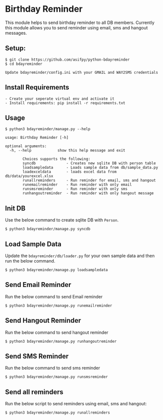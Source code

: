Birthday Reminder
=================

This module helps to send birthday reminder to all DB members. Currently this module allows you to send reminder using email, sms and hangout messages.

Setup:
------

```shell
$ git clone https://github.com/asifpy/python-bdayreminder
$ cd bdayreminder

Update bdayreminder/config.ini with your GMAIL and WAY2SMS credentials
```

Install Requirements
--------------------
```
- Create your seperate virtual env and activate it
- Install requirements: pip install -r requirements.txt
```

Usage
-----

```shell
$ python3 bdayreminder/manage.py --help

usage: Birthday Reminder [-h]

optional arguments:
  -h, --help            show this help message and exit

        Choices supports the following:
        syncdb              - Creates new sqlite DB with person table
        loadsampledata      - Loads sample data from db/sample_data.py
        loadexceldata       - loads excel data from db/data/yourexcel.xlsx
        runallreminders     - Run reminder for email, sms and hangout
        runemailreminder    - Run reminder with only email
        runsmsreminder      - Run reminder with only sms
        runhangoutreminder  - Run reminder with only hangout message
```

Init DB
-------
Use the below command to create sqlite DB with `Person`.

```shell
$ python3 bdayreminder/manage.py syncdb
```

Load Sample Data
----------------

Update the `bdayreminder/db/loader.py` for your own sample data and then run the below command.

```shell
$ python3 bdayreminder/manage.py loadsampledata
```

Send Email Reminder
-------------------

Run the below command to send Email reminder

```shell
$ python3 bdayreminder/manage.py runemailreminder
```

Send Hangout Reminder
---------------------

Run the below command to send hangout reminder

```shell
$ python3 bdayreminder/manage.py runhangoutreminder
```

Send SMS Reminder
-----------------

Run the below command to send sms reminder

```shell
$ python3 bdayreminder/manage.py runsmsreminder
```


Send all reminders
------------------

Run the below script to send reminders using email, sms and hangout:

```shell
$ python3 bdayreminder/manage.py runallreminders
```

